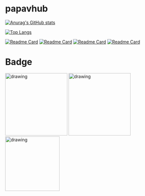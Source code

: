 <!--
### Hi there 👋


**papavhub/papavhub** is a ✨ _special_ ✨ repository because its `README.md` (this file) appears on your GitHub profile.

Here are some ideas to get you started:

- 🔭 I’m currently working on ...
- 🌱 I’m currently learning ...
- 👯 I’m looking to collaborate on ...
- 🤔 I’m looking for help with ...
- 💬 Ask me about ...
- 📫 How to reach me: ...
- 😄 Pronouns: ...
- ⚡ Fun fact: ...
-->


# papavhub
[![Anurag's GitHub stats](https://github-readme-stats.vercel.app/api?username=papavhub)](https://github.com/papavhub?tab=repositories)

[![Top Langs](https://github-readme-stats.vercel.app/api/top-langs/?username=anuraghazra)](https://github.com/anuraghazra/github-readme-stats)

[![Readme Card](https://github-readme-stats.vercel.app/api/pin/?username=papavhub&repo=CACA-2022CD)](https://github.com/papavhub/CACA-2022CD)
[![Readme Card](https://github-readme-stats.vercel.app/api/pin/?username=papavhub&repo=Healthcare-with-MSA-Docker
)](https://github.com/papavhub/Healthcare-with-MSA-Docker)
[![Readme Card](https://github-readme-stats.vercel.app/api/pin/?username=papavhub&repo=CACA
)](https://github.com/papavhub/CACA)
[![Readme Card](https://github-readme-stats.vercel.app/api/pin/?username=papavhub&repo=SmileSpeedGate
)](https://github.com/papavhub/SmileSpeedGate)

# Badge
[<img src="https://github-production-user-asset-6210df.s3.amazonaws.com/67986703/260440152-4e9e58c7-db32-4fcd-9f26-223fe954aaf5.png" alt="drawing" width="200" target="_blank">](https://www.credly.com/badges/c2888b64-b6e1-4c05-a4e3-f159687a30bb/public_url)
[<img src="https://user-images.githubusercontent.com/67986703/183000509-139ca6dc-17d4-4280-98d7-848e73507bf4.png" alt="drawing" width="200" target="_blank">](https://www.credly.com/badges/54160cff-a42d-48a2-8c42-c103ac9aec66/public_url)
[<img src="https://user-images.githubusercontent.com/67986703/186299611-3c17b946-99c1-4682-96d3-9680d91b7ec9.png" alt="drawing" width="175" target="_blank">](https://www.credly.com/badges/f85aafc6-61a5-4abc-a8c0-489fc4ec3487/public_url)

